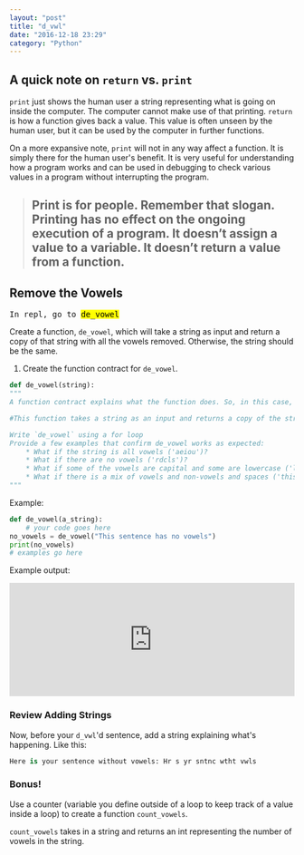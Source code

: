```yaml
---
layout: "post"
title: "d_vwl"
date: "2016-12-18 23:29"
category: "Python"
---
```


## A quick note on `return` vs. `print`

<code>print</code> just shows the human user a string representing what is going on inside the computer. The computer cannot make use of that printing. <code>return</code> is how a function gives back a value. This value is often unseen by the human user, but it can be used by the computer in further functions.

On a more expansive note, <code>print</code> will not in any way affect a function. It is simply there for the human user's benefit. It is very useful for understanding how a program works and can be used in debugging to check various values in a program without interrupting the program.

> ## Print is for people. **Remember that slogan.** Printing has no effect on the ongoing execution of a program. It doesn’t assign a value to a variable. It doesn’t return a value from a function.

## Remove the Vowels

<span class="mega-octicon octicon-file-code"></span>
<kbd>In repl, go to  <mark>de_vowel</mark></kbd>

Create a function, `de_vowel`, which will take a string as input and return a copy of that string with all the vowels removed. Otherwise, the string should be the same.

1. Create the function contract for `de_vowel`.

```python
def de_vowel(string):
"""
A function contract explains what the function does. So, in this case, yours might look like:

#This function takes a string as an input and returns a copy of the string with the vowels removed.

Write `de_vowel` using a for loop
Provide a few examples that confirm de_vowel works as expected:
	* What if the string is all vowels ('aeiou')?
	* What if there are no vowels ('rdcls')?
	* What if some of the vowels are capital and some are lowercase ('lIKe ThIs?')
	* What if there is a mix of vowels and non-vowels and spaces ('this is silly')?
"""
```

Example:

```python
def de_vowel(a_string):
	# your code goes here
no_vowels = de_vowel("This sentence has no vowels")
print(no_vowels)
# examples go here
```

Example output:

<iframe src="https://trinket.io/embed/python/5238cab7c2?outputOnly=true&runOption=run&start=result" width="100%" height="200" frameborder="0" marginwidth="0" marginheight="0" allowfullscreen></iframe>

### Review Adding Strings

Now, before your `d_vwl`'d sentence, add a string explaining what's happening. Like this:

```python
Here is your sentence without vowels: Hr s yr sntnc wtht vwls
```

### Bonus!

Use a counter (variable you define outside of a loop to keep track of a value inside a loop) to create a function `count_vowels`.

`count_vowels` takes in a string and returns an int representing the number of vowels in the string.
